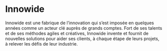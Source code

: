 # Innowide

Innowide est une fabrique de l’innovation qui s’est imposée en quelques années comme un acteur clé auprès de grands comptes.
Fort de ses talents et de ses méthodes agiles et créatives, Innowide invente et fournit de nouvelles solutions pour aider ses clients, à chaque étape de leurs projets, à relever les défis de leur industrie.

